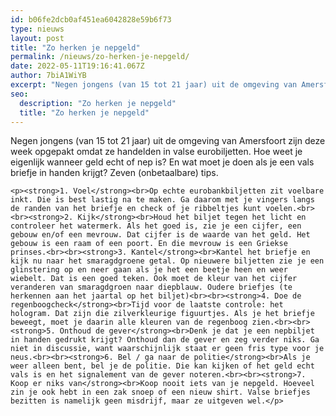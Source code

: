 ```yaml
---
id: b06fe2dcb0af451ea6042828e59b6f73
type: nieuws
layout: post
title: "Zo herken je nepgeld"
permalink: /nieuws/zo-herken-je-nepgeld/
date: 2022-05-11T19:16:41.067Z
author: 7biA1WiYB
excerpt: "Negen jongens (van 15 tot 21 jaar) uit de omgeving van Amersfoort zijn deze week opgepakt omdat ze handelden in valse eurobiljetten. Hoe weet je eigenlijk wanneer geld echt of nep is? En wat moet je doen als je een vals briefje in handen krijgt? Zeven (onbetaalbare) tips.  "
seo:
  description: "Zo herken je nepgeld"
  title: "Zo herken je nepgeld"
---
```

Negen jongens (van 15 tot 21 jaar) uit de omgeving van Amersfoort zijn deze week opgepakt omdat ze handelden in valse eurobiljetten. Hoe weet je eigenlijk wanneer geld echt of nep is? En wat moet je doen als je een vals briefje in handen krijgt? Zeven (onbetaalbare) tips.  

    <p><strong>1. Voel</strong><br>Op echte eurobankbiljetten zit voelbare inkt. Die is best lastig na te maken. Ga daarom met je vingers langs de randen van het briefje en check of je ribbeltjes kunt voelen.<br><br><strong>2. Kijk</strong><br>Houd het biljet tegen het licht en controleer het watermerk. Als het goed is, zie je een cijfer, een gebouw en/of een mevrouw. Dat cijfer is de waarde van het geld. Het gebouw is een raam of een poort. En die mevrouw is een Griekse prinses.<br><br><strong>3. Kantel</strong><br>Kantel het briefje en kijk nu naar het smaragdgroene getal. Op nieuwere biljetten zie je een glinstering op en neer gaan als je het een beetje heen en weer wiebelt. Dat is een goed teken. Ook moet de kleur van het cijfer veranderen van smaragdgroen naar diepblauw. Oudere briefjes (te herkennen aan het jaartal op het biljet)<br><br><strong>4. Doe de regenboogcheck</strong><br>Tijd voor de laatste controle: het hologram. Dat zijn die zilverkleurige figuurtjes. Als je het briefje beweegt, moet je daarin alle kleuren van de regenboog zien.<br><br><strong>5. Onthoud de gever</strong><br>Denk je dat je een nepbiljet in handen gedrukt krijgt? Onthoud dan de gever en zeg verder niks. Ga niet in discussie, want waarschijnlijk staat er geen fris type voor je neus.<br><br><strong>6. Bel / ga naar de politie</strong><br>Als je weer alleen bent, bel je de politie. Die kan kijken of het geld echt vals is en het signalement van de gever noteren.<br><br><strong>7. Koop er niks van</strong><br>Koop nooit iets van je nepgeld. Hoeveel zin je ook hebt in een zak snoep of een nieuw shirt. Valse briefjes bezitten is namelijk geen misdrijf, maar ze uitgeven wel.</p>  
